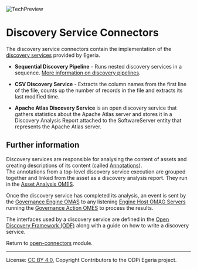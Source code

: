 <!-- SPDX-License-Identifier: CC-BY-4.0 -->
<!-- Copyright Contributors to the ODPi Egeria project 2019. -->

![TechPreview](../../../../images/egeria-content-status-tech-preview.png#pagewidth)

# Discovery Service Connectors

The discovery service connectors contain the implementation of the
[discovery services](https://egeria-project.org/concepts/open-discovery-service)
provided by Egeria.

* **Sequential Discovery Pipeline** - Runs nested discovery services
  in a sequence.  [More information on discovery pipelines](../../../frameworks/open-discovery-framework/docs/discovery-pipeline.md).
  
* **CSV Discovery Service** - Extracts the column names from the first line of the file, counts up the number of records in the file
  and extracts its last modified time.

* **Apache Atlas Discovery Service** is an open discovery service that gathers statistics about the
  Apache Atlas server and stores it in a Discovery Analysis Report attached to the SoftwareServer entity
  that represents the Apache Atlas server.

## Further information

Discovery services are responsible for analysing the content of assets and creating
descriptions of its content (called [Annotations](../../../frameworks/open-discovery-framework/docs/discovery-annotation.md)).  
The annotations from a top-level discovery service
execution are grouped together and linked from the asset as a discovery analysis report.
They run in the [Asset Analysis OMES](../../../engine-services/asset-analysis).

Once the discovery service has completed its analysis,
an event is sent by the [Governance Engine OMAS](../../../access-services/governance-engine) to any listening
[Engine Host OMAG Servers](https://egeria-project.org/concepts/engine-host) running 
the [Governance Action OMES](../../../engine-services/governance-action) to process the results.

The interfaces used by a discovery service are defined in
the [Open Discovery Framework (ODF)](https://egeria-project.org/frameworks/odf/overview)
along with a guide on how to write a discovery service.

Return to [open-connectors](..) module.

----
License: [CC BY 4.0](https://creativecommons.org/licenses/by/4.0/),
Copyright Contributors to the ODPi Egeria project.